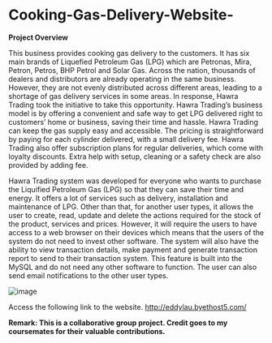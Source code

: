 # Cooking-Gas-Delivery-Website-
**Project Overview**

This business provides cooking gas delivery to the customers. It has six main brands of Liquefied Petroleum Gas (LPG) which are Petronas, Mira, Petron, Petros, BHP Petrol and Solar Gas. Across the nation, thousands of dealers and distributors are already operating in the same business. However, they are not evenly distributed across different areas, leading to a shortage of gas delivery services in some areas. In response, Hawra Trading took the initiative to take this opportunity. 
Hawra Trading’s business model is by offering a convenient and safe way to get LPG delivered right to customers’ home or business, saving their time and hassle. Hawra Trading can keep the gas supply easy and accessible. The pricing is straightforward by paying for each cylinder delivered, with a small delivery fee. Hawra Trading also offer subscription plans for regular deliveries, which come with loyalty discounts. Extra help with setup, cleaning or a safety check are also provided by adding fee.


Hawra Trading system was developed for everyone who wants to purchase the Liquified Petroleum Gas (LPG) so that they can save their time and energy. It offers a lot of services such as delivery, installation and maintenance of LPG. Other than that, for another user types, it allows the user to create, read, update and delete the actions required for the stock of the product, services and prices. However, it will require the users to have access to a web browser on their devices which means that the users of the system do not need to invest other software. The system will also have the ability to view transaction details, make payment and generate transaction report to send to their transaction system. This feature is built into the MySQL and do not need any other software to function. The user can also send email notifications to the other user types. 

![image](https://github.com/user-attachments/assets/b17cf8eb-3be9-4362-8636-9d970f6fbeec)

Access the following link to the website.
http://eddylau.byethost5.com/


**Remark:
This is a collaborative group project. Credit goes to my coursemates for their valuable contributions.**
